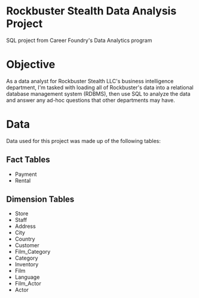 # Rockbuster Stealth Data Analysis Project
SQL project from Career Foundry's Data Analytics program

# Objective
As a data analyst for Rockbuster Stealth LLC's business intelligence department, I'm tasked with loading all of Rockbuster's data into a relational database management system (RDBMS), then use SQL to analyze the data and answer any ad-hoc questions that other departments may have.

# Data
Data used for this project was made up of the following tables:
## Fact Tables
- Payment
- Rental

## Dimension Tables
- Store
- Staff
- Address
- City
- Country
- Customer
- Film_Category
- Category
- Inventory
- Film
- Language
- Film_Actor
- Actor
